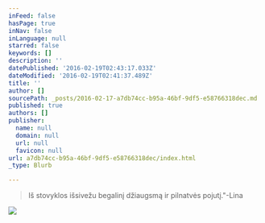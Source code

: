 ```yaml
---
inFeed: false
hasPage: true
inNav: false
inLanguage: null
starred: false
keywords: []
description: ''
datePublished: '2016-02-19T02:43:17.033Z'
dateModified: '2016-02-19T02:41:37.489Z'
title: ''
author: []
sourcePath: _posts/2016-02-17-a7db74cc-b95a-46bf-9df5-e58766318dec.md
published: true
authors: []
publisher:
  name: null
  domain: null
  url: null
  favicon: null
url: a7db74cc-b95a-46bf-9df5-e58766318dec/index.html
_type: Blurb

---
```

> Iš stovyklos išsivežu begalinį džiaugsmą ir pilnatvės pojutį."-Lina

![](https://s3-us-west-2.amazonaws.com/the-grid-img/p/1f5522141aec791d709aef36dd62ba03538af980.jpg)